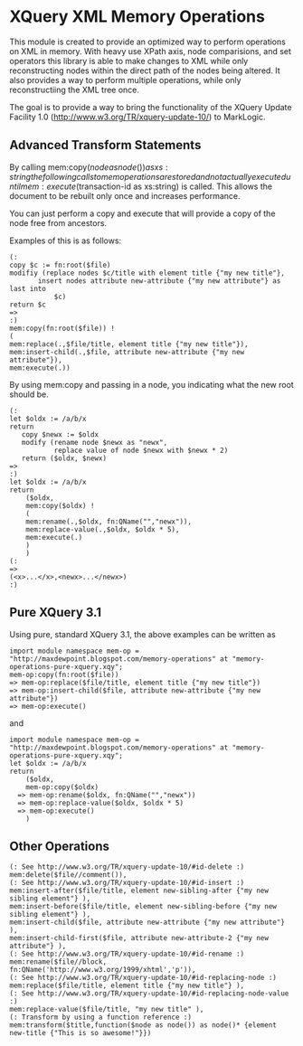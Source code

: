 # XQuery XML Memory Operations
This module is created to provide an optimized way to perform operations on XML in memory. With heavy use XPath axis, node comparisions, and set operators this library is able to make changes to XML while only reconstructing nodes within the direct path of the nodes being altered. It also provides a way to perform multiple operations, while only reconstructiing the XML tree once.

The goal is to provide a way to bring the functionality of the XQuery Update Facility 1.0 (http://www.w3.org/TR/xquery-update-10/) to MarkLogic.

## Advanced Transform Statements
By calling mem:copy($node as node()) as xs:string the following calls to mem operations are stored and not actually executed until mem:execute($transaction-id as xs:string) is called. This allows the document to be rebuilt only once and increases performance.

You can just perform a copy and execute that will provide a copy of the node free from ancestors.

Examples of this is as follows:
 ```xquery
(: 
copy $c := fn:root($file)
modifiy (replace nodes $c/title with element title {"my new title"},
		insert nodes attribute new-attribute {"my new attribute"} as last into
			$c)
return $c
=>
:)
mem:copy(fn:root($file)) !
( 
mem:replace(.,$file/title, element title {"my new title"}),
mem:insert-child(.,$file, attribute new-attribute {"my new attribute"}),
mem:execute(.))
```

By using mem:copy and passing in a node, you indicating what the new root should be.
```xquery
(:
let $oldx := /a/b/x
return
   copy $newx := $oldx
   modify (rename node $newx as "newx", 
           replace value of node $newx with $newx * 2)
   return ($oldx, $newx)
=>
:)
let $oldx := /a/b/x
return
	($oldx,
	mem:copy($oldx) ! 
	(
	mem:rename(.,$oldx, fn:QName("","newx")),
	mem:replace-value(.,$oldx, $oldx * 5),
	mem:execute(.)
	)
	)
(: 
=>
(<x>...</x>,<newx>...</newx>)
:)
```

## Pure XQuery 3.1

Using pure, standard XQuery 3.1, the above examples can be written as

```xquery
import module namespace mem-op = "http://maxdewpoint.blogspot.com/memory-operations" at "memory-operations-pure-xquery.xqy";
mem-op:copy(fn:root($file)) 
=> mem-op:replace($file/title, element title {"my new title"}) 
=> mem-op:insert-child($file, attribute new-attribute {"my new attribute"}) 
=> mem-op:execute()
```

and

```xquery
import module namespace mem-op = "http://maxdewpoint.blogspot.com/memory-operations" at "memory-operations-pure-xquery.xqy";
let $oldx := /a/b/x
return
	($oldx,
	mem-op:copy($oldx) 
  => mem-op:rename($oldx, fn:QName("","newx"))
  => mem-op:replace-value($oldx, $oldx * 5)
  => mem-op:execute()
	)
```	
	

## Other Operations
 ```xquery
(: See http://www.w3.org/TR/xquery-update-10/#id-delete :)
mem:delete($file//comment()),
(: See http://www.w3.org/TR/xquery-update-10/#id-insert :)
mem:insert-after($file/title, element new-sibling-after {"my new sibling element"} ),
mem:insert-before($file/title, element new-sibling-before {"my new sibling element"} ),
mem:insert-child($file, attribute new-attribute {"my new attribute"} ),
mem:insert-child-first($file, attribute new-attribute-2 {"my new attribute"} ),
(: See http://www.w3.org/TR/xquery-update-10/#id-rename :)
mem:rename($file//block, fn:QName('http://www.w3.org/1999/xhtml','p')),
(: See http://www.w3.org/TR/xquery-update-10/#id-replacing-node :)
mem:replace($file/title, element title {"my new title"} ),
(: See http://www.w3.org/TR/xquery-update-10/#id-replacing-node-value :)
mem:replace-value($file/title, "my new title" ),
(: Transform by using a function reference :)
mem:transform($title,function($node as node()) as node()* {element new-title {"This is so awesome!"}})
```


